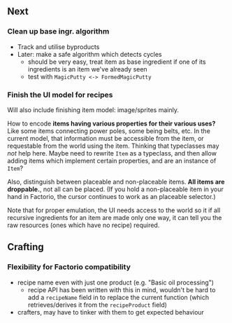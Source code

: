 ## Next
### Clean up base ingr. algorithm
  * Track and utilise byproducts
  * Later: make a safe algorithm which detects cycles
    * should be very easy, treat item as base ingredient if one of its
      ingredients is an item we've already seen
    * test with `MagicPutty <-> FormedMagicPutty`

### Finish the UI model for recipes
Will also include finishing item model: image/sprites mainly.

How to encode **items having various properties for their various uses?** Like
some items connecting power poles, some being belts, etc. In the current model,
that information must be accessible from the item, or requestable from the world
using the item. Thinking that typeclasses may *not* help here. Maybe need to
rewrite `Item` as a typeclass, and then allow adding items which implement
certain properties, and are an instance of `Item`?

Also, distinguish between placeable and non-placeable items. **All items are
droppable.**, not all can be placed. (If you hold a non-placeable item in your
hand in Factorio, the cursor continues to work as an placeable selector.)

Note that for proper emulation, the UI needs access to the world so it if all
recursive ingredients for an item are made only one way, it can tell you the raw
resources (ones which have no recipe) required.

## Crafting
### Flexibility for Factorio compatibility
  * recipe name even with just one product (e.g. "Basic oil processing")
    * recipe API has been written with this in mind, wouldn't be hard to add a
      `recipeName` field in to replace the current function (which
      retrieves/derives it from the `recipeProduct` field)
  * crafters, may have to tinker with them to get expected behaviour
